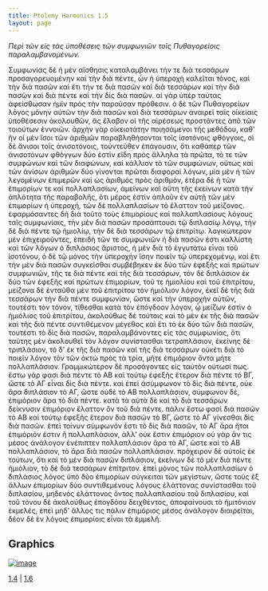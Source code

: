 ```yaml
---
title: Ptolemy Harmonics 1.5
layout: page
---
```




*Περὶ τῶν εἰς τὰς ὑποθέσεις τῶν συμφωνιῶν τοῖς Πυθαγορείοις παραλαμβανομένων.*

Συμφωνίας δὲ ἡ μὲν αἴσθησις καταλαμβάνει τήν τε διὰ τεσσάρων προσαγορευομένην καὶ τὴν διὰ πέντε, ὧν ἡ ὑπεροχὴ καλεῖται τόνος, καὶ τὴν διὰ πασῶν καὶ ἔτι τήν τε διὰ πασῶν καὶ διὰ τεσσάρων καὶ τὴν διὰ πασῶν καὶ διὰ πέντε καὶ τὴν δὶς διὰ πασῶν. αἱ γὰρ ὑπὲρ ταύτας ἀφείσθωσαν ἡμῖν πρὸς τὴν παροῦσαν πρόθεσιν. ὁ δὲ τῶν Πυθαγορείων λόγος μόνην αὐτῶν τὴν διὰ πασῶν καὶ διὰ τεσσάρων ἀναιρεῖ ταῖς οἰκείαις ὑποθέσεσιν ἀκολουθῶν, ἃς ἔλαβον οἱ τῆς αἱρέσεως προστάντες ἀπὸ τῶν τοιούτων ἐννοιῶν. ἀρχὴν γὰρ οἰκειοτάτην ποιησάμενοι τῆς μεθόδου, καθ' ἣν οἱ μὲν ἴσοι τῶν ἀριθμῶν παραβληθήσονται τοῖς ἰσοτόνοις φθόγγοις, οἱ δὲ ἄνισοι τοῖς ἀνισοτόνοις, τοὐντεῦθεν ἐπάγουσιν, ὅτι καθάπερ τῶν ἀνισοτόνων φθόγγων δύο ἐστὶν εἴδη πρὸς ἄλληλα τὰ πρῶτα, τό τε τῶν συμφώνων καὶ τῶν διαφώνων, καὶ κάλλιον τὸ τῶν συμφώνων, οὕτως καὶ τῶν ἀνίσων ἀριθμῶν δύο γίνονται πρῶται διαφοραὶ λόγων, μία μὲν ἡ τῶν λεγομένων ἐπιμερῶν καὶ ὡς ἀριθμὸς πρὸς ἀριθμόν, ἑτέρα δὲ ἡ τῶν ἐπιμορίων τε καὶ πολλαπλασίων, ἀμείνων καὶ αὕτη τῆς ἐκείνων κατὰ τὴν ἁπλότητα τῆς παραβολῆς, ὅτι μέρος ἐστὶν ἁπλοῦν ἐν αὐτῇ τῶν μὲν ἐπιμορίων ἡ ὑπεροχή, τῶν δὲ πολλαπλασίων τὸ ἔλαττον τοῦ μείζονος. ἐφαρμόσαντες δὴ διὰ τοῦτο τοὺς ἐπιμορίους καὶ πολλαπλασίους λόγους ταῖς συμφωνίαις, τὴν μὲν διὰ πασῶν προσάπτουσι τῷ διπλασίῳ λόγῳ, τὴν δὲ διὰ πέντε τῷ ἡμιολίῳ, τὴν δὲ διὰ τεσσάρων τῷ ἐπιτρίτῳ. λογικώτερον μὲν ἐπιχειροῦντες, ἐπειδὴ τῶν τε συμφωνιῶν ἡ διὰ πασῶν ἐστι καλλίστη καὶ τῶν λόγων ὁ διπλάσιος ἄριστος, ἡ μὲν διὰ τὸ ἐγγυτάτω εἶναι τοῦ ἰσοτόνου, ὁ δὲ τῷ μόνος τὴν ὑπεροχὴν ἴσην ποιεῖν τῷ ὑπερεχομένῳ, καὶ ἔτι τὴν μὲν διὰ πασῶν συγκεῖσθαι συμβέβηκεν ἐκ δύο τῶν ἐφεξῆς καὶ πρώτων συμφωνιῶν, τῆς τε διὰ πέντε καὶ τῆς διὰ τεσσάρων, τὸν δὲ διπλάσιον ἐκ δύο τῶν ἐφεξῆς καὶ πρώτων ἐπιμορίων, τοῦ τε ἡμιολίου καὶ τοῦ ἐπιτρίτου, μείζονα δὲ ἐνταῦθα μὲν τοῦ ἐπιτρίτου τὸν ἡμιόλιον λόγον, ἐκεῖ δὲ τῆς διὰ τεσσάρων τὴν διὰ πέντε συμφωνίαν, ὥστε καὶ τὴν ὑπεροχὴν αὐτῶν, τουτέστι τὸν τόνον, τίθεσθαι κατὰ τὸν ἐπόγδοον λόγον, ᾧ μείζων ἐστὶν ὁ ἡμιόλιος τοῦ ἐπιτρίτου, ἀκολούθως δὲ τούτοις καὶ τὸ μὲν ἐκ τῆς διὰ πασῶν καὶ τῆς διὰ πέντε συντιθέμενον μέγεθος καὶ ἔτι τὸ ἐκ δύο τῶν διὰ πασῶν, τουτέστι τὸ δὶς διὰ πασῶν, παραλαμβάνοντες εἰς τὰς συμφωνίας, ὅτι ταύτης μὲν ἀκολουθεῖ τὸν λόγον συνίστασθαι τετραπλάσιον, ἐκείνης δὲ τριπλάσιον, τὸ δ' ἐκ τῆς διὰ πασῶν καὶ τῆς διὰ τεσσάρων οὐκέτι διὰ τὸ ποιεῖν λόγον τὸν τῶν ὀκτὼ πρὸς τὰ τρία, μήτε ἐπιμόριον ὄντα μήτε πολλαπλάσιον. Γραμμικώτερον δὲ προσάγοντες εἰς ταὐτὸν οὑτωσί πως. ἔστω γάρ φασι διὰ πέντε τὸ ΑΒ καὶ τούτῳ ἐφεξῆς ἕτερον διὰ πέντε τὸ ΒΓ, ὥστε τὸ ΑΓ εἶναι δὶς διὰ πέντε. καὶ ἐπεὶ ἀσύμφωνον τὸ δὶς διὰ πέντε, οὐκ ἄρα διπλάσιον τὸ ΑΓ, ὥστε οὐδὲ τὸ ΑΒ πολλαπλάσιον, σύμφωνον δέ, ἐπιμόριον ἄρα τὸ διὰ πέντε. κατὰ τὰ αὐτὰ δὲ καὶ τὸ διὰ τεσσάρων δείκνυσιν ἐπιμόριον ἔλαττον ὂν τοῦ διὰ πέντε. πάλιν ἔστω φασὶ διὰ πασῶν τὸ ΑΒ καὶ τούτῳ ἐφεξῆς ἕτερον διὰ πασῶν τὸ ΒΓ, ὥστε τὸ ΑΓ γίνεσθαι δὶς διὰ πασῶν. ἐπεὶ τοίνυν σύμφωνόν ἐστι τὸ δὶς διὰ πασῶν, τὸ ΑΓ ἄρα ἤτοι ἐπιμόριόν ἐστιν ἢ πολλαπλάσιον, ἀλλ' οὐκ ἔστιν ἐπιμόριον οὐ γὰρ ἄν τις μέσος ἀνάλογον ἐνέπιπτεν πολλαπλάσιον ἄρα τὸ ΑΓ, ὥστε καὶ τὸ ΑΒ πολλαπλάσιον, τὸ ἄρα διὰ πασῶν πολλαπλάσιον. πρόχειρον δὲ αὐτοῖς ἐκ τούτων, ὅτι καὶ τὸ μὲν διὰ πασῶν διπλάσιον, ἐκείνων δὲ τὸ μὲν διὰ πέντε ἡμιόλιον, τὸ δὲ διὰ τεσσάρων ἐπίτριτον. ἐπεὶ μόνος τῶν πολλαπλασίων ὁ διπλάσιος λόγος ὑπὸ δύο ἐπιμορίων σύγκειται τῶν μεγίστων, ὥστε τοὺς ἐξ ἄλλων ἐπιμορίων δύο συντιθεμένους λόγους ἐλάττονας συνίστασθαι τοῦ διπλασίου, μηδενὸς ἐλάττονος ὄντος πολλαπλασίου τοῦ διπλασίου, καὶ τοῦ τόνου δὲ ἀκολούθως ἐπογδόου δειχθέντος, ἀποφαίνουσι τὸ ἡμιτόνιον ἐκμελές, ἐπεὶ μηδ' ἄλλος τις πάλιν ἐπιμόριος μέσος ἀνάλογον διαιρεῖται, δέον δὲ ἐν λόγοις ἐπιμορίοις εἶναι τὰ ἐμμελῆ.

## Graphics

[![image](http://www.homermultitext.org/iipsrv?OBJ=IIP,1.0&FIF=/project/homer/pyramidal/deepzoom/leiden/voss70imgs/v1/vg70_7v_8r.tif&RGN=0.1216,0.5396,0.3695,0.2945&WID=800&CVT=JPEG)](http://www.homermultitext.org/ict2/?urn=urn:cite2:leiden:voss70imgs.v1:vg70_7v_8r@0.1216,0.5396,0.3695,0.2945)

[1.4](../1.4/) | [1.6](../1.6/) 

